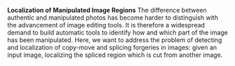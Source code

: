 **Localization of Manipulated Image Regions**
The difference between authentic and manipulated photos has become harder to distinguish with the advancement of image editing tools. It is therefore a widespread demand to build automatic tools to identify how and which part of the image has been manipulated.
Here, we want to address the problem of detecting and localization of copy-move and splicing forgeries in images: given an input image, localizing the spliced region which is cut from another image.
